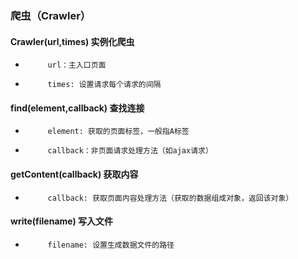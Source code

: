 
### 爬虫（Crawler）


####     Crawler(url,times)   实例化爬虫
 +          url：主入口页面
 +          times: 设置请求每个请求的间隔

####    find(element,callback)  查找连接 
 +          element: 获取的页面标签，一般指A标签
 +          callback：非页面请求处理方法（如ajax请求）

####    getContent(callback)  获取内容
 +          callback: 获取页面内容处理方法（获取的数据组成对象，返回该对象）

####    write(filename)  写入文件
 +          filename: 设置生成数据文件的路径
